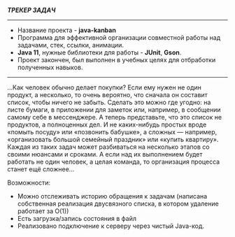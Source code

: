 ***ТРЕКЕР ЗАДАЧ***

____
+ Название проекта - **java-kanban**
+ Программа для эффективной организации совместной работы над задачами, стек, ссылки, анимации.
+ **Java 11**, нужные библиотеки для работы - **JUnit**, **Gson**.
+ Проект закончен, был выполнен в учебных целях для отбработки полученных навыков.
____ 

...Как человек обычно делает покупки? Если ему нужен не один продукт, а несколько, то очень вероятно, что сначала он составит список, чтобы ничего не забыть. 
Сделать это можно где угодно: на листе бумаги, в приложении для заметок или, например, в сообщении самому себе в мессенджере. 
А теперь представьте, что это список не продуктов, а полноценных дел. И не каких-нибудь простых вроде «помыть посуду» или «позвонить бабушке»,
а сложных — например, «организовать большой семейный праздник» или «купить квартиру». 
Каждая из таких задач может разбиваться на несколько этапов со своими нюансами и сроками. 
А если над их выполнением будет работать не один человек, а целая команда, то организация процесса станет ещё сложнее...


Возможности:
  + Можно отслеживать историю обращения к задачам (написана собственная реализация двусвязного списка, в котором удаление работает за О(1))
  + Есть загрузка/запись состояния в файл
  + Реализовано подключение к серверу через чистый Java-код.
